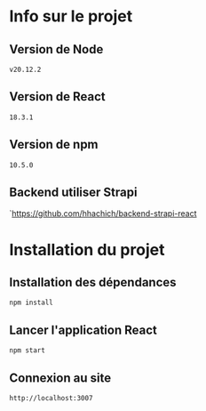 # Info sur le projet

## Version de Node

`v20.12.2`

## Version de React

`18.3.1`

## Version de npm

`10.5.0`

## Backend utiliser Strapi

`https://github.com/hhachich/backend-strapi-react

# Installation du projet

## Installation des dépendances

`npm install`

## Lancer l'application React

`npm start`

## Connexion au site

`http://localhost:3007`
